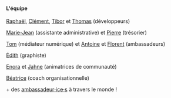 #### L'équipe
<p class="fragment fade-left"><i class="fas fa-code"></i>  <a href="https://communecter.org/#page.type.citoyens.id.55e042ffe41d754428848363">Raphaël</a>, <a href="https://communecter.org/#page.type.citoyens.id.55ee8d59e41d756612558516">Clément</a>, <a href="https://communecter.org/#page.type.citoyens.id.5534fd9da1aa14201b0041cb">Tibor</a> et <a href="https://www.communecter.org/#page.type.citoyens.id.55ed9107e41d75a41a558524">Thomas</a> (développeurs)</p>
<p class="fragment fade-right"><a href="https://communecter.org/#page.type.citoyens.id.5c4568b940bb4e1b2c123ae7">Marie-Jean</a> (assistante administrative) et <a href="https://www.communecter.org/#page.type.citoyens.id.55ee6932e41d75356255851b">Pierre</a> (trésorier)  <i class="fas fa-file-signature"></i></p>
<p class="fragment fade-left"><i class="fas fa-hands-helping"></i> <a href="https://communecter.org/#page.type.citoyens.id.57e5256640bb4eff07c4c9d6">Tom</a> (médiateur numérique) et <a href="https://www.communecter.org/#page.type.citoyens.id.5b11681240bb4ebf0cfd1fd2">Antoine</a> et <a href="https://www.communecter.org/#page.type.citoyens.id.55b6186ee41d75d46322d3b1">Florent</a> (ambassadeurs)</p>
<p class="fragment fade-right"><a href="https://communecter.org/#page.type.citoyens.id.586b6c5c40bb4ef112c8ec65">Édith</a> (graphiste) <i class="fas fa-pencil-ruler"></i></p>
<p class="fragment fade-left"><i class="fas fa-comments"></i> <a href="https://communecter.org/#page.type.citoyens.id.5c1a005940bb4e98212ac366">Enora</a> et <a href="https://communecter.org/#page.type.citoyens.id.5830f82640bb4e6a32e069f5">Jahne</a> (animatrices de communauté)</p>
<p class="fragment fade-right"><a href="https://www.communecter.org/#page.type.citoyens.id.5c011e5140bb4ee02c6ea81d">Béatrice</a> (coach organisationnelle) <i class="fab fa-gratipay"></i></p>
<p class="fragment fade-left"><i class="fas fa-users"></i> + des <a href="https://communecter.org/#@coambassadeurs.view.directory.dir.members">ambassadeur⋅ice⋅s</a> à travers le monde !</p>